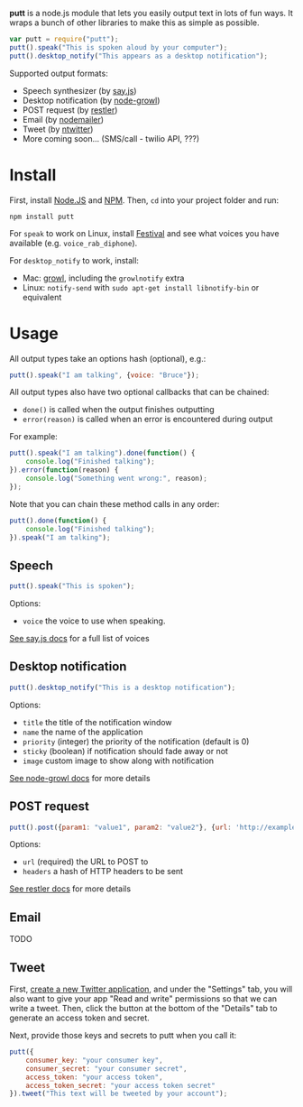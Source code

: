**putt** is a node.js module that lets you easily output text in lots of fun ways. It wraps a bunch of other libraries to make this as simple as possible.

```javascript
var putt = require("putt");
putt().speak("This is spoken aloud by your computer");
putt().desktop_notify("This appears as a desktop notification");
```

Supported output formats:

* Speech synthesizer (by [say.js](https://github.com/Marak/say.js))
* Desktop notification (by [node-growl](https://github.com/visionmedia/node-growl))
* POST request (by [restler](https://github.com/danwrong/restler))
* Email (by [nodemailer](https://github.com/andris9/nodemailer))
* Tweet (by [ntwitter](https://github.com/AvianFlu/ntwitter))
* More coming soon... (SMS/call - twilio API, ???)

# Install

First, install [Node.JS](http://nodejs.org/) and [NPM](http://npmjs.org/). Then, `cd` into your project folder and run:

    npm install putt

For `speak` to work on Linux, install [Festival](http://www.cstr.ed.ac.uk/projects/festival/) and see what voices you have available (e.g. `voice_rab_diphone`).

For `desktop_notify` to work, install:

* Mac: [growl](http://code.google.com/p/growl/downloads/list), including the `growlnotify` extra
* Linux: `notify-send` with `sudo apt-get install libnotify-bin` or equivalent

# Usage

All output types take an options hash (optional), e.g.:

```javascript
putt().speak("I am talking", {voice: "Bruce"});
```

All output types also have two optional callbacks that can be chained:

* `done()` is called when the output finishes outputting
* `error(reason)` is called when an error is encountered during output

For example:

```javascript
putt().speak("I am talking").done(function() {
    console.log("Finished talking");
}).error(function(reason) {
    console.log("Something went wrong:", reason);
});
```

Note that you can chain these method calls in any order:

```javascript
putt().done(function() {
    console.log("Finished talking");
}).speak("I am talking");
```

## Speech

```javascript
putt().speak("This is spoken");
```
    
Options:

* `voice` the voice to use when speaking.

[See say.js docs](https://github.com/Marak/say.js) for a full list of voices

## Desktop notification

```javascript
putt().desktop_notify("This is a desktop notification");
```

Options:

* `title` the title of the notification window
* `name` the name of the application
* `priority` (integer) the priority of the notification (default is 0)
* `sticky` (boolean) if notification should fade away or not
* `image` custom image to show along with notification

[See node-growl docs](https://github.com/visionmedia/node-growl) for more details

## POST request

```javascript
putt().post({param1: "value1", param2: "value2"}, {url: 'http://example.com/whatever'});
```

Options:

* `url` (required) the URL to POST to
* `headers` a hash of HTTP headers to be sent

[See restler docs](https://github.com/danwrong/restler) for more details

## Email

TODO

## Tweet

First, [create a new Twitter application](https://dev.twitter.com/apps/new), and under the "Settings" tab, you will also want to give your app "Read and write" permissions so that we can write a tweet. Then, click the button at the bottom of the "Details" tab to generate an access token and secret.

Next, provide those keys and secrets to putt when you call it:

```javascript
putt({
    consumer_key: "your consumer key",
    consumer_secret: "your consumer secret",
    access_token: "your access token",
    access_token_secret: "your access token secret"
}).tweet("This text will be tweeted by your account");
```
